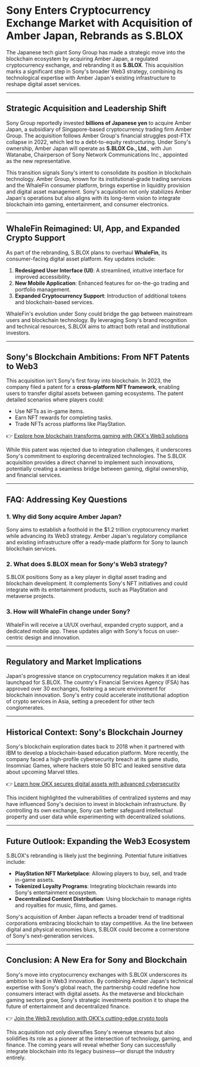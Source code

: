 # Sony Enters Cryptocurrency Exchange Market with Acquisition of Amber Japan, Rebrands as S.BLOX  

The Japanese tech giant Sony Group has made a strategic move into the blockchain ecosystem by acquiring Amber Japan, a regulated cryptocurrency exchange, and rebranding it as **S.BLOX**. This acquisition marks a significant step in Sony's broader Web3 strategy, combining its technological expertise with Amber Japan's existing infrastructure to reshape digital asset services.  

---

## Strategic Acquisition and Leadership Shift  

Sony Group reportedly invested **billions of Japanese yen** to acquire Amber Japan, a subsidiary of Singapore-based cryptocurrency trading firm Amber Group. The acquisition follows Amber Group's financial struggles post-FTX collapse in 2022, which led to a debt-to-equity restructuring. Under Sony's ownership, Amber Japan will operate as **S.BLOX Co., Ltd.**, with Jun Watanabe, Chairperson of Sony Network Communications Inc., appointed as the new representative.  

This transition signals Sony's intent to consolidate its position in blockchain technology. Amber Group, known for its institutional-grade trading services and the WhaleFin consumer platform, brings expertise in liquidity provision and digital asset management. Sony's acquisition not only stabilizes Amber Japan's operations but also aligns with its long-term vision to integrate blockchain into gaming, entertainment, and consumer electronics.  

---

## WhaleFin Reimagined: UI, App, and Expanded Crypto Support  

As part of the rebranding, S.BLOX plans to overhaul **WhaleFin**, its consumer-facing digital asset platform. Key updates include:  
1. **Redesigned User Interface (UI)**: A streamlined, intuitive interface for improved accessibility.  
2. **New Mobile Application**: Enhanced features for on-the-go trading and portfolio management.  
3. **Expanded Cryptocurrency Support**: Introduction of additional tokens and blockchain-based services.  

WhaleFin's evolution under Sony could bridge the gap between mainstream users and blockchain technology. By leveraging Sony's brand recognition and technical resources, S.BLOX aims to attract both retail and institutional investors.  

---

## Sony's Blockchain Ambitions: From NFT Patents to Web3  

This acquisition isn't Sony's first foray into blockchain. In 2023, the company filed a patent for a **cross-platform NFT framework**, enabling users to transfer digital assets between gaming ecosystems. The patent detailed scenarios where players could:  
- Use NFTs as in-game items.  
- Earn NFT rewards for completing tasks.  
- Trade NFTs across platforms like PlayStation.  

👉 [Explore how blockchain transforms gaming with OKX's Web3 solutions](https://bit.ly/okx-bonus)  

While this patent was rejected due to integration challenges, it underscores Sony's commitment to exploring decentralized technologies. The S.BLOX acquisition provides a direct channel to implement such innovations, potentially creating a seamless bridge between gaming, digital ownership, and financial services.  

---

## FAQ: Addressing Key Questions  

### **1. Why did Sony acquire Amber Japan?**  
Sony aims to establish a foothold in the $1.2 trillion cryptocurrency market while advancing its Web3 strategy. Amber Japan's regulatory compliance and existing infrastructure offer a ready-made platform for Sony to launch blockchain services.  

### **2. What does S.BLOX mean for Sony's Web3 strategy?**  
S.BLOX positions Sony as a key player in digital asset trading and blockchain development. It complements Sony's NFT initiatives and could integrate with its entertainment products, such as PlayStation and metaverse projects.  

### **3. How will WhaleFin change under Sony?**  
WhaleFin will receive a UI/UX overhaul, expanded crypto support, and a dedicated mobile app. These updates align with Sony's focus on user-centric design and innovation.  

---

## Regulatory and Market Implications  

Japan's progressive stance on cryptocurrency regulation makes it an ideal launchpad for S.BLOX. The country's Financial Services Agency (FSA) has approved over 30 exchanges, fostering a secure environment for blockchain innovation. Sony's entry could accelerate institutional adoption of crypto services in Asia, setting a precedent for other tech conglomerates.  

---

## Historical Context: Sony's Blockchain Journey  

Sony's blockchain exploration dates back to 2018 when it partnered with IBM to develop a blockchain-based education platform. More recently, the company faced a high-profile cybersecurity breach at its game studio, Insomniac Games, where hackers stole 50 BTC and leaked sensitive data about upcoming Marvel titles.  

👉 [Learn how OKX secures digital assets with advanced cybersecurity](https://bit.ly/okx-bonus)  

This incident highlighted the vulnerabilities of centralized systems and may have influenced Sony's decision to invest in blockchain infrastructure. By controlling its own exchange, Sony can better safeguard intellectual property and user data while experimenting with decentralized solutions.  

---

## Future Outlook: Expanding the Web3 Ecosystem  

S.BLOX's rebranding is likely just the beginning. Potential future initiatives include:  
- **PlayStation NFT Marketplace**: Allowing players to buy, sell, and trade in-game assets.  
- **Tokenized Loyalty Programs**: Integrating blockchain rewards into Sony's entertainment ecosystem.  
- **Decentralized Content Distribution**: Using blockchain to manage rights and royalties for music, films, and games.  

Sony's acquisition of Amber Japan reflects a broader trend of traditional corporations embracing blockchain to stay competitive. As the line between digital and physical economies blurs, S.BLOX could become a cornerstone of Sony's next-generation services.  

---

## Conclusion: A New Era for Sony and Blockchain  

Sony's move into cryptocurrency exchanges with S.BLOX underscores its ambition to lead in Web3 innovation. By combining Amber Japan's technical expertise with Sony's global reach, the partnership could redefine how consumers interact with digital assets. As the metaverse and blockchain gaming sectors grow, Sony's strategic investments position it to shape the future of entertainment and decentralized finance.  

👉 [Join the Web3 revolution with OKX's cutting-edge crypto tools](https://bit.ly/okx-bonus)  

This acquisition not only diversifies Sony's revenue streams but also solidifies its role as a pioneer at the intersection of technology, gaming, and finance. The coming years will reveal whether Sony can successfully integrate blockchain into its legacy business—or disrupt the industry entirely.